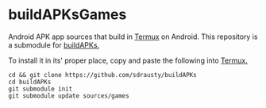 # buildAPKsGames
Android APK app sources that build in [Termux](https://termux.com) on Android. This repository is a submodule for [buildAPKs.](https://github.com/sdrausty/buildAPKs)

To install it in its' proper place, copy and paste the following into [Termux.](https://termux.com)
```
cd && git clone https://github.com/sdrausty/buildAPKs
cd buildAPKs
git submodule init
git submodule update sources/games

```
